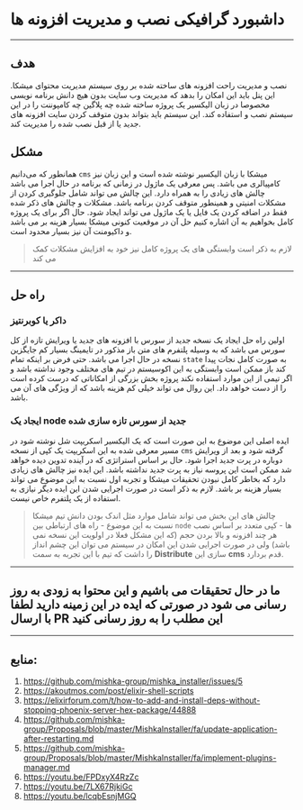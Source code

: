 # داشبورد گرافیکی نصب و مدیریت افزونه ها

---

## هدف

نصب و مدیریت راحت افزونه های ساخته شده بر روی سیستم مدیریت محتوای میشکا. این پنل باید این امکان را بدهد که مدیریت وب سایت بدون هیچ دانش برنامه نویسی مخصوصا در زبان الیکسیر یک پروژه ساخته شده چه پلاگین چه کامپوننت را در این سیستم نصب و استفاده کند. این سیستم باید بتواند بدون متوقف کردن سایت افزونه های جدید یا از قبل نصب شده را مدیریت کند.

##  مشکل

همانطور که می‌دانیم `cms` میشکا با زبان الیکسیر نوشته شده است و این زبان نیز کامپیالری می باشد. پس معرفی یک ماژول در زمانی که برنامه در حال اجرا می باشد چالش های زیادی را به همراه دارد. این چالش می تواند شامل جلوگیری کردن از مشکلات امنیتی و همینطور متوقف کردن برنامه باشد. مشکلات و چالش های ذکر شده فقط در اضافه کردن یک فایل یا یک ماژول می تواند ایجاد شود. حال اگر برای یک پروژه کامل بخواهیم به آن اشاره کنیم حل آن در موقعیت کنونی میشکا بسیار هزینه بر می باشد و داکیومنت آن نیز بسیار محدود است.

> لازم به ذکر است وابستگی های  یک پروژه کامل نیز خود به افزایش مشکلات کمک می کند

---

## راه حل

### داکر یا کوبرنتیز
اولین راه حل ایجاد یک نسخه جدید از سورس با افزونه های جدید یا ویرایش تازه از کل سورس می باشد که به وسیله پلتفرم های متن باز مذکور در تایمینگ بسیار کم جایگزین نسخه در حال اجرا می باشد. حتی فرض بر اینکه تمام `state‍` به صورت کامل نجات پیدا کند باز ممکن است وابستگی به این اکوسیستم در تیم های مختلف وجود نداشته باشد و اگر تیمی از این موارد استفاده نکند پروژه بخش بزرگی از امکاناتی که درست کرده است را از دست خواهد داد. این روال می تواند خیلی کم هزینه باشد که از ویژگی های آن می باشد.

### ایجاد یک node جدید از سورس تازه سازی شده
ایده اصلی این موضوع به این صورت است که یک الیکسیر اسکریپت شل نوشته شود در مسیر معرفی شده به این اسکریپت یک کپی از نسخه `cms` گرفته شود و بعد از ویرایش دوباره در پرت جدید اجرا شود. حال بر اساس استراتژی که در آینده تدوین دیده خواهد شد ممکن است این پروسه نیاز به پرت جدید نداشته باشد. این ایده نیز چالش های زیادی دارد که بخاطر کامل نبودن تحقیقات میشکا و تجربه اول نسبت به این موضوع  می تواند بسیار هزینه بر باشد. لازم به ذکر است در صورت اجرایی شدن این ایده دیگر نیازی به استفاده از یک پلتفرم خاص نیست. 
> چالش های این بخش می تواند شامل موارد مثل اندک بودن دانش تیم میشکا نسبت به این موضوع - راه های ارتباطی بین `node` ها - کپی متعدد بر اساس نصب هر چند افزونه و بالا بردن حجم (که این مشکل فعلا در اولویت این نسخه نمی باشد) ولی در صورت اجرایی شدن این امکان در سیستم می توان این چشم انداز را داشت که تیم با این تجربه به سمت **Distribute** سازی این **cms** قدم بردارد.

---
## ما در حال تحقیقات می باشیم و این محتوا به زودی به روز رسانی می شود در صورتی که ایده در این زمینه دارید لطفا با ارسال PR این مطلب را به روز رسانی کنید

---
## منابع:


1. https://github.com/mishka-group/mishka_installer/issues/5
2. https://akoutmos.com/post/elixir-shell-scripts
3. https://elixirforum.com/t/how-to-add-and-install-deps-without-stopping-phoenix-server-hex-package/44888
4. https://github.com/mishka-group/Proposals/blob/master/MishkaInstaller/fa/update-application-after-restarting.md
5. https://github.com/mishka-group/Proposals/blob/master/MishkaInstaller/fa/implement-plugins-manager.md
6. https://youtu.be/FPDxyX4RzZc
7. https://youtu.be/7LX67RjkiGc
8. https://youtu.be/lcqbEsnjMGQ
